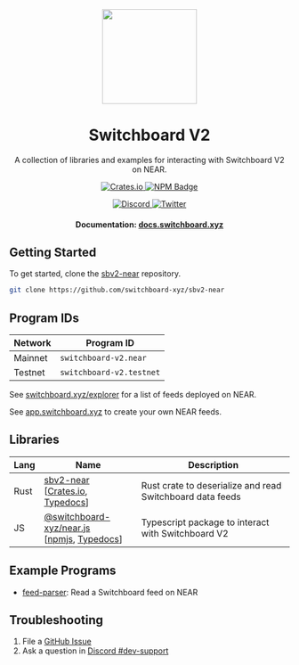 <div align="center">
  <a href="#">
    <img height="170" src="https://github.com/switchboard-xyz/sbv2-core/raw/main/website/static/img/icons/switchboard/avatar.svg" />
  </a>

  <h1>Switchboard V2</h1>

  <p>A collection of libraries and examples for interacting with Switchboard V2 on NEAR.</p>

  <p>
  	<a href="https://crates.io/crates/sbv2-near">
      <img alt="Crates.io" src="https://img.shields.io/crates/v/sbv2-near?label=sbv2-near&logo=rust">
    </a>
	  <a href="https://www.npmjs.com/package/@switchboard-xyz/near.js">
      <img alt="NPM Badge" src="https://img.shields.io/github/package-json/v/switchboard-xyz/sbv2-near?color=red&filename=javascript%2Fnear.js%2Fpackage.json&label=%40switchboard-xyz%2Fnear.js&logo=npm">
    </a>
  </p>

  <p>
    <a href="https://discord.gg/switchboardxyz">
      <img alt="Discord" src="https://img.shields.io/discord/841525135311634443?color=blueviolet&logo=discord&logoColor=white">
    </a>
    <a href="https://twitter.com/switchboardxyz">
      <img alt="Twitter" src="https://img.shields.io/twitter/follow/switchboardxyz?label=Follow+Switchboard" />
    </a>
  </p>

  <h4>
    <strong>Documentation: </strong><a href="https://docs.switchboard.xyz">docs.switchboard.xyz</a>
  </h4>
</div>

## Getting Started

To get started, clone the
[sbv2-near](https://github.com/switchboard-xyz/sbv2-near) repository.

```bash
git clone https://github.com/switchboard-xyz/sbv2-near
```

## Program IDs

| **Network** | **Program ID**           |
| ----------- | ------------------------ |
| Mainnet     | `switchboard-v2.near`    |
| Testnet     | `switchboard-v2.testnet` |

See [switchboard.xyz/explorer](https://switchboard.xyz/explorer) for a list of
feeds deployed on NEAR.

See [app.switchboard.xyz](https://app.switchboard.xyz) to create your own NEAR
feeds.

## Libraries

| **Lang** | **Name**                                                                                                                                                                                        | **Description**                                           |
| -------- | ----------------------------------------------------------------------------------------------------------------------------------------------------------------------------------------------- | --------------------------------------------------------- |
| Rust     | [sbv2-near](/rust/sbv2-near/) <br />[[Crates.io](https://crates.io/crates/sbv2-near), [Typedocs](https://docs.rs/sbv2-near/latest/sbv2_near/)]                                                  | Rust crate to deserialize and read Switchboard data feeds |
| JS       | [@switchboard-xyz/near.js](/javascript/near.js/) <br />[[npmjs](https://www.npmjs.com/package/@switchboard-xyz/near.js), [Typedocs](https://docs.switchboard.xyz/api/@switchboard-xyz/near.js)] | Typescript package to interact with Switchboard V2        |

## Example Programs

- [feed-parser](/programs/feed-parser/): Read a Switchboard feed on NEAR

## Troubleshooting

1. File a
   [GitHub Issue](https://github.com/switchboard-xyz/sbv2-near/issues/new)
2. Ask a question in
   [Discord #dev-support](https://discord.com/channels/841525135311634443/984343400377647144)
